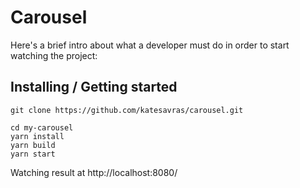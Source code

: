 # Carousel

Here's a brief intro about what a developer must do in order to start watching the project:

## Installing / Getting started

```
git clone https://github.com/katesavras/carousel.git
```
```
cd my-carousel
yarn install
yarn build
yarn start
```
Watching result at  http://localhost:8080/